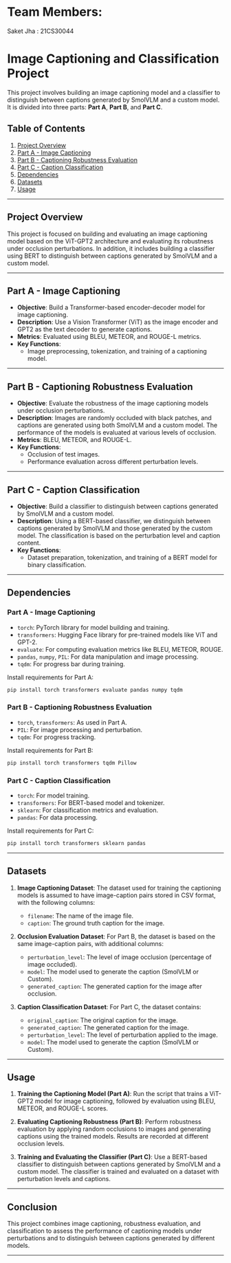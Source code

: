 # Team Members:
Saket Jha : 21CS30044 


# Image Captioning and Classification Project

This project involves building an image captioning model and a classifier to distinguish between captions generated by SmolVLM and a custom model. It is divided into three parts: **Part A**, **Part B**, and **Part C**.

## Table of Contents
1. [Project Overview](#project-overview)
2. [Part A - Image Captioning](#part-a---image-captioning)
3. [Part B - Captioning Robustness Evaluation](#part-b---captioning-robustness-evaluation)
4. [Part C - Caption Classification](#part-c---caption-classification)
5. [Dependencies](#dependencies)
6. [Datasets](#datasets)
7. [Usage](#usage)

---

## Project Overview
This project is focused on building and evaluating an image captioning model based on the ViT-GPT2 architecture and evaluating its robustness under occlusion perturbations. In addition, it includes building a classifier using BERT to distinguish between captions generated by SmolVLM and a custom model.

---

## Part A - Image Captioning
- **Objective**: Build a Transformer-based encoder-decoder model for image captioning.
- **Description**: Use a Vision Transformer (ViT) as the image encoder and GPT2 as the text decoder to generate captions.
- **Metrics**: Evaluated using BLEU, METEOR, and ROUGE-L metrics.
- **Key Functions**:
  - Image preprocessing, tokenization, and training of a captioning model.

---

## Part B - Captioning Robustness Evaluation
- **Objective**: Evaluate the robustness of the image captioning models under occlusion perturbations.
- **Description**: Images are randomly occluded with black patches, and captions are generated using both SmolVLM and a custom model. The performance of the models is evaluated at various levels of occlusion.
- **Metrics**: BLEU, METEOR, and ROUGE-L.
- **Key Functions**:
  - Occlusion of test images.
  - Performance evaluation across different perturbation levels.

---

## Part C - Caption Classification
- **Objective**: Build a classifier to distinguish between captions generated by SmolVLM and a custom model.
- **Description**: Using a BERT-based classifier, we distinguish between captions generated by SmolVLM and those generated by the custom model. The classification is based on the perturbation level and caption content.
- **Key Functions**:
  - Dataset preparation, tokenization, and training of a BERT model for binary classification.

---

## Dependencies
### Part A - Image Captioning
- `torch`: PyTorch library for model building and training.
- `transformers`: Hugging Face library for pre-trained models like ViT and GPT-2.
- `evaluate`: For computing evaluation metrics like BLEU, METEOR, ROUGE.
- `pandas`, `numpy`, `PIL`: For data manipulation and image processing.
- `tqdm`: For progress bar during training.

Install requirements for Part A:
```bash
pip install torch transformers evaluate pandas numpy tqdm
```

### Part B - Captioning Robustness Evaluation
- `torch`, `transformers`: As used in Part A.
- `PIL`: For image processing and perturbation.
- `tqdm`: For progress tracking.

Install requirements for Part B:
```bash
pip install torch transformers tqdm Pillow
```

### Part C - Caption Classification
- `torch`: For model training.
- `transformers`: For BERT-based model and tokenizer.
- `sklearn`: For classification metrics and evaluation.
- `pandas`: For data processing.

Install requirements for Part C:
```bash
pip install torch transformers sklearn pandas
```

---

## Datasets
1. **Image Captioning Dataset**: The dataset used for training the captioning models is assumed to have image-caption pairs stored in CSV format, with the following columns:
   - `filename`: The name of the image file.
   - `caption`: The ground truth caption for the image.

2. **Occlusion Evaluation Dataset**: For Part B, the dataset is based on the same image-caption pairs, with additional columns:
   - `perturbation_level`: The level of image occlusion (percentage of image occluded).
   - `model`: The model used to generate the caption (SmolVLM or Custom).
   - `generated_caption`: The generated caption for the image after occlusion.

3. **Caption Classification Dataset**: For Part C, the dataset contains:
   - `original_caption`: The original caption for the image.
   - `generated_caption`: The generated caption for the image.
   - `perturbation_level`: The level of perturbation applied to the image.
   - `model`: The model used to generate the caption (SmolVLM or Custom).

---

## Usage
1. **Training the Captioning Model (Part A)**: 
   Run the script that trains a ViT-GPT2 model for image captioning, followed by evaluation using BLEU, METEOR, and ROUGE-L scores.

2. **Evaluating Captioning Robustness (Part B)**:
   Perform robustness evaluation by applying random occlusions to images and generating captions using the trained models. Results are recorded at different occlusion levels.

3. **Training and Evaluating the Classifier (Part C)**:
   Use a BERT-based classifier to distinguish between captions generated by SmolVLM and a custom model. The classifier is trained and evaluated on a dataset with perturbation levels and captions.

---

## Conclusion
This project combines image captioning, robustness evaluation, and classification to assess the performance of captioning models under perturbations and to distinguish between captions generated by different models.

---
